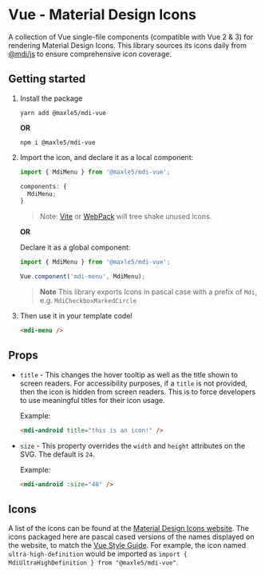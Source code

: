 # Vue - Material Design Icons

A collection of Vue single-file components (compatible with Vue 2 & 3) for rendering Material Design Icons. This library sources its icons daily from [@mdi/js](https://github.com/Templarian/MaterialDesign-JS) to ensure comprehensive icon coverage.

## Getting started

1. Install the package

   ```console
   yarn add @maxle5/mdi-vue
   ```

   **OR**

   ```console
   npm i @maxle5/mdi-vue
   ```

2. Import the icon, and declare it as a local component:

   ```javascript
   import { MdiMenu } from '@maxle5/mdi-vue';

   components: {
     MdiMenu;
   }
   ```
   > Note: [Vite](https://vitejs.dev/) or [WebPack](https://webpack.js.org) will tree shake unused icons.

   **OR**

   Declare it as a global component:

   ```javascript
   import { MdiMenu } from '@maxle5/mdi-vue';

   Vue.component('mdi-menu', MdiMenu);
   ```

   > **Note** This library exports Icons in pascal case with a prefix of `Mdi`, e.g. `MdiCheckboxMarkedCircle`

3. Then use it in your template code!

   ```html
   <mdi-menu />
   ```

## Props

- `title` - This changes the hover tooltip as well as the title shown to screen
  readers. For accessibility purposes, if a `title` is not provided, then the
  icon is hidden from screen readers. This is to force developers to use
  meaningful titles for their icon usage.

  Example:

  ```html
  <mdi-android title="this is an icon!" />
  ```

- `size` - This property overrides the `width` and `height` attributes on the
  SVG. The default is `24`.

  Example:

  ```html
  <mdi-android :size="48" />
  ```

## Icons

A list of the icons can be found at the
[Material Design Icons website](https://materialdesignicons.com/ 'Material Design Icons website'). The icons packaged here are pascal cased
versions of the names displayed on the website, to match the
[Vue Style Guide](https://vuejs.org/v2/style-guide/). For example, the icon
named `ultra-high-definition` would be imported as
`import { MdiUltraHighDefinition } from "@maxle5/mdi-vue"`.
